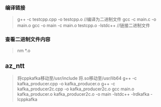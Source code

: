 ### 编译链接
 > g++ -c testcpp.cpp -o testcpp.o //编译为二进制文件
 > gcc -c main.c -o main.o
 > gcc -o main -c main.o testcpp.o -lstdc++ //链接二进制文件
### 查看二进制文件内容
 > nm *.o

## az_ntt
 > 将cppkafka移动至/usr/include
 > 将.so移动至/usr/lib64
 > g++ -c kafka_producer.cpp  -o kafka_producer.o
 > g++ -c kafka_producer2c.cpp  -o kafka_producer2c.o
 > gcc main.o kafka_producer.o kafka_producer2c.o -o main -lstdc++ -lrdkafka -lcppkafka